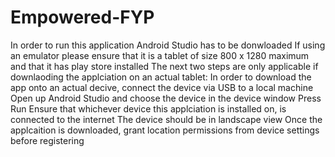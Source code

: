 # Empowered-FYP

In order to run this application Android Studio has to be donwloaded
If using an emulator please ensure that it is a tablet of size 800 x 1280 maximum and that it has play store installed
The next two steps are only applicable if downlaoding the applciation on an actual tablet:
In order to download the app onto an actual decive, connect the device via USB to a local machine
Open up Android Studio and choose the device in the device window
Press Run
Ensure that whichever device this applciation is installed on, is connected to the internet
The device should be in landscape view
Once the applcaition is downloaded, grant location permissions from device settings before registering
